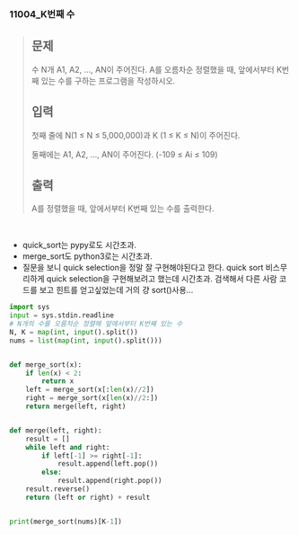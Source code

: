 ### 11004_K번째 수

> ## 문제
>
> 수 N개 A1, A2, ..., AN이 주어진다. A를 오름차순 정렬했을 때, 앞에서부터 K번째 있는 수를 구하는 프로그램을 작성하시오.
>
> ## 입력
>
> 첫째 줄에 N(1 ≤ N ≤ 5,000,000)과 K (1 ≤ K ≤ N)이 주어진다.
>
> 둘째에는 A1, A2, ..., AN이 주어진다. (-109 ≤ Ai ≤ 109)
>
> ## 출력
>
> A를 정렬했을 때, 앞에서부터 K번째 있는 수를 출력한다.



<br/>

- quick_sort는 pypy로도 시간초과.
- merge_sort도 python3로는 시간초과.
- 질문을 보니 quick selection을 정말 잘 구현해야된다고 한다. quick sort 비스무리하게 quick selection을 구현해보려고 했는데 시간초과. 검색해서 다른 사람 코드를 보고 힌트를 얻고싶었는데 거의 걍 sort()사용...

```python
import sys
input = sys.stdin.readline
# N개의 수를 오름차순 정렬해 앞에서부터 K번째 있는 수
N, K = map(int, input().split())
nums = list(map(int, input().split()))


def merge_sort(x):
    if len(x) < 2:
        return x
    left = merge_sort(x[:len(x)//2])
    right = merge_sort(x[len(x)//2:])
    return merge(left, right)


def merge(left, right):
    result = []
    while left and right:
        if left[-1] >= right[-1]:
            result.append(left.pop())
        else:
            result.append(right.pop())
    result.reverse()
    return (left or right) + result


print(merge_sort(nums)[K-1])
```

